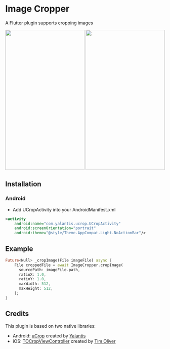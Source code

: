 # Image Cropper

A Flutter plugin supports cropping images

<p>
	<img src="./screenshots/android.gif?raw=true" width="250" height="443"  />
	<img src="./screenshots/ios.gif?raw=true" width="250" height="443" />
</p>

## Installation

### Android

- Add UCropActivity into your AndroidManifest.xml

````xml
<activity
    android:name="com.yalantis.ucrop.UCropActivity"
    android:screenOrientation="portrait"
    android:theme="@style/Theme.AppCompat.Light.NoActionBar"/>
````

## Example

````dart
Future<Null> _cropImage(File imageFile) async {
    File croppedFile = await ImageCropper.cropImage(
      sourcePath: imageFile.path,
      ratioX: 1.0,
      ratioY: 1.0,
      maxWidth: 512,
      maxHeight: 512,
    );
}
````

## Credits
This plugin is based on two native libraries:

- Android: [uCrop](https://github.com/Yalantis/uCrop) created by [Yalantis](https://github.com/Yalantis)
- iOS: [TOCropViewController](https://github.com/TimOliver/TOCropViewController) created by [Tim Oliver](https://twitter.com/TimOliverAU)